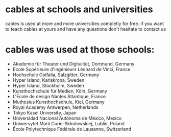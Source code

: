# cables at schools and universities

cables is used at more and more universities completly for free.
if you want to teach cables at yours and have any questions don't hesitate to contact us

# cables was used at those schools:

- Akademie für Theater und Digitalität, Dortmund, Germany
- Ecole Supérieure d'Ingénieurs Léonard de Vinci, France
- Hochschule Ostfalia, Salzgitter, Germany
- Hyper Island, Karlskrona, Sweden
- Hyper Island, Stockholm, Sweden
- Kunsthochschule für Medien, Köln, Germany
- L'École de design Nantes Atlantique, France
- Muthesius Kunsthochschule, Kiel, Germany
- Royal Academy Antwerpen, Netherlands
- Tokyo Kasei University, Japan
- Universidad Nacional Autónoma de México, Mexico
- Uniwersytet Marii Curie-Skłodowskiej, Lublin, Poland
- École Polytechnique Fédérale de Lausanne, Switzerland
